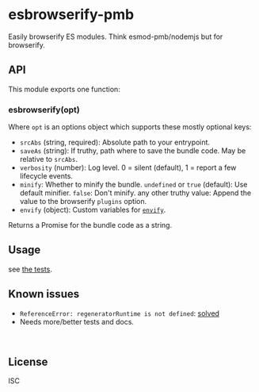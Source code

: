﻿
<!--#echo json="package.json" key="name" underline="=" -->
esbrowserify-pmb
================
<!--/#echo -->

<!--#echo json="package.json" key="description" -->
Easily browserify ES modules. Think esmod-pmb/nodemjs but for browserify.
<!--/#echo -->



API
---

This module exports one function:

### esbrowserify(opt)

Where `opt` is an options object which supports these mostly optional keys:

* `srcAbs` (string, required): Absolute path to your entrypoint.
* `saveAs` (string): If truthy, path where to save the bundle code.
  May be relative to `srcAbs`.
* `verbosity` (number): Log level. 0 = silent (default),
  1 = report a few lifecycle events.
* `minify`: Whether to minify the bundle.
  `undefined` or `true` (default): Use default minifier.
  `false`: Don't minify.
  any other truthy value: Append the value to the browserify `plugins` option.
* `envify` (object): Custom variables for [`envify`](https://npm.im/envify).


Returns a Promise for the bundle code as a string.





Usage
-----

see [the tests](test/).


<!--#toc stop="scan" -->



Known issues
------------

* `ReferenceError: regeneratorRuntime is not defined`:
  [solved](https://github.com/mk-pmb/esbrowserify-pmb-js/issues/1)
* Needs more/better tests and docs.







&nbsp;


License
-------
<!--#echo json="package.json" key=".license" -->
ISC
<!--/#echo -->
